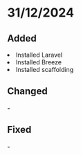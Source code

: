 <h1>31/12/2024</h1>

<h2>Added</h2>
<li>Installed Laravel</li>
<li>Installed Breeze</li>
<li>Installed scaffolding</li>

<h2>Changed</h2>
<strong>-</strong>

<h2>Fixed</h2>
<strong>-</strong>
